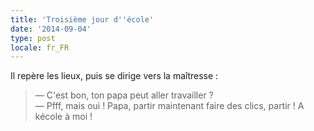 ```yaml
---
title: 'Troisième jour d''école'
date: '2014-09-04'
type: post
locale: fr_FR
---
```


Il repère les lieux, puis se dirige vers la maîtresse :

> — C'est bon, ton papa peut aller travailler ?  
> — Pfff, mais oui ! Papa, partir maintenant faire des clics, partir ! A kécole à moi !
